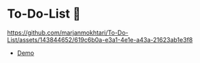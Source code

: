 # To-Do-List 📝

https://github.com/marjanmokhtari/To-Do-List/assets/143844652/619c6b0a-e3a1-4e1e-a43a-21623ab1e3f8

- [Demo](https://marjanmokhtari.github.io/To-Do-List/)
